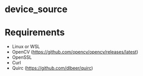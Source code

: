 # device_source
# Requirements
- Linux or WSL
- OpenCV (https://github.com/opencv/opencv/releases/latest)
- OpenSSL
- Curl
- Quirc (https://github.com/dlbeer/quirc)
